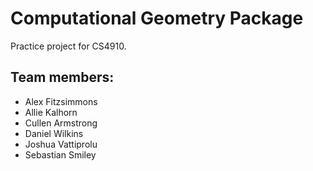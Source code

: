 # Computational Geometry Package

Practice project for CS4910.

## Team members:

- Alex Fitzsimmons
- Allie Kalhorn
- Cullen Armstrong
- Daniel Wilkins
- Joshua Vattiprolu
- Sebastian Smiley
